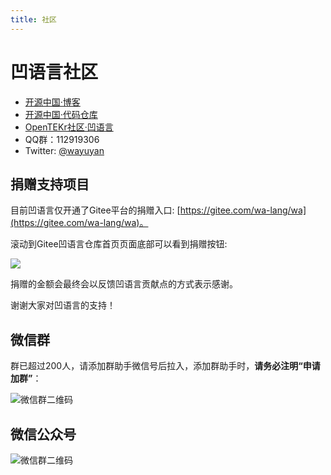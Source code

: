 ```yaml
---
title: 社区
---
```


# 凹语言社区

- [开源中国·博客](https://my.oschina.net/walang)
- [开源中国·代码仓库](https://gitee.com/wa-lang/wa)
- [OpenTEKr社区·凹语言](http://opentekr.com/enterprisedetail?id=239)
- QQ群：112919306
- Twitter: [@wayuyan](https://twitter.com/wayuyan)

## 捐赠支持项目

目前凹语言仅开通了Gitee平台的捐赠入口: [https://gitee.com/wa-lang/wa](https://gitee.com/wa-lang/wa)。

滚动到Gitee凹语言仓库首页页面底部可以看到捐赠按钮:

![](/donate/wa-donate-gitee.jpg)

捐赠的金额会最终会以反馈凹语言贡献点的方式表示感谢。

谢谢大家对凹语言的支持！

## 微信群

群已超过200人，请添加群助手微信号后拉入，添加群助手时，**请务必注明“申请加群”**：

![微信群二维码](/wechatgroup.jpg)

## 微信公众号

![微信群二维码](/wechat-dev-wa-lang.png)
